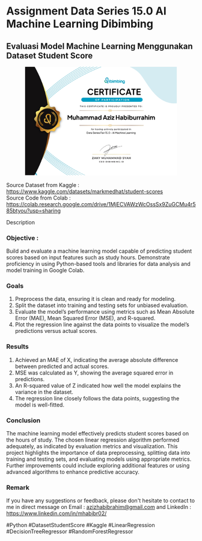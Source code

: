 # Assignment Data Series 15.0 AI Machine Learning Dibimbing
## Evaluasi Model Machine Learning Menggunakan Dataset Student Score

<p align="center">
<img src="/Certificate/Sertifikat Data Series 15 AI Machine Learning.jpg" width="80%" height="30%">
</p>

Source Dataset from Kaggle : https://www.kaggle.com/datasets/markmedhat/student-scores <br>
Source Code from Colab : https://colab.research.google.com/drive/1MjECVAWzWcOssSx9ZuGCMu4r585btyou?usp=sharing

Description

### Objective :
Build and evaluate a machine learning model capable of predicting student scores based on input features such as study hours. Demonstrate proficiency in using Python-based tools and libraries for data analysis and model training in Google Colab.

### Goals
1. Preprocess the data, ensuring it is clean and ready for modeling.
2. Split the dataset into training and testing sets for unbiased evaluation.
3. Evaluate the model’s performance using metrics such as Mean Absolute Error (MAE), Mean Squared Error (MSE), and R-squared.
4. Plot the regression line against the data points to visualize the model’s predictions versus actual scores.

### Results
1. Achieved an MAE of X, indicating the average absolute difference between predicted and actual scores.
2. MSE was calculated as Y, showing the average squared error in predictions.
3. An R-squared value of Z indicated how well the model explains the variance in the dataset.
4. The regression line closely follows the data points, suggesting the model is well-fitted.
   
### Conclusion
The machine learning model effectively predicts student scores based on the hours of study. The chosen linear regression algorithm performed adequately, as indicated by evaluation metrics and visualization. This project highlights the importance of data preprocessing, splitting data into training and testing sets, and evaluating models using appropriate metrics. Further improvements could include exploring additional features or using advanced algorithms to enhance predictive accuracy.

### Remark
If you have any suggestions or feedback, please don't hesitate to contact to me in direct message on Email : azizhabibrahim@gmail.com and LinkedIn : https://www.linkedin.com/in/mhabibr02/

#Python #DatasetStudentScore #Kaggle #LinearRegression #DecisionTreeRegressor #RandomForestRegressor
